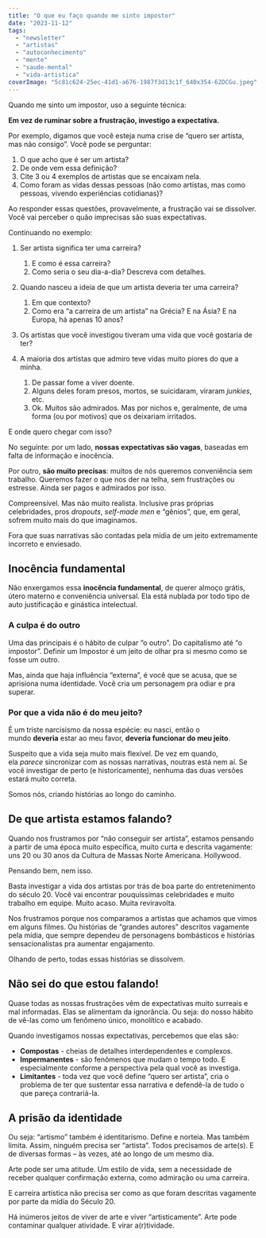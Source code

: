 ```yaml
---
title: "O que eu faço quando me sinto impostor"
date: "2023-11-12"
tags: 
  - "newsletter"
  - "artistas"
  - "autoconhecimento"
  - "mente"
  - "saude-mental"
  - "vida-artistica"
coverImage: "5c81c624-25ec-41d1-a676-1987f3d13c1f_640x354-62DCGu.jpeg"
---
```


Quando me sinto um impostor, uso a seguinte técnica:

**Em vez de ruminar sobre a frustração, investigo a expectativa.**

Por exemplo, digamos que você esteja numa crise de “quero ser artista, mas não consigo”. Você pode se perguntar:

1. O que acho que é ser um artista?
2. De onde vem essa definição?
3. Cite 3 ou 4 exemplos de artistas que se encaixam nela.
4. Como foram as vidas dessas pessoas (não como artistas, mas como pessoas, vivendo experiências cotidianas)?

Ao responder essas questões, provavelmente, a frustração vai se dissolver. Você vai perceber o quão imprecisas são suas expectativas.

Continuando no exemplo:

1. Ser artista significa ter uma carreira?
    
    1. E como é essa carreira?
    2. Como seria o seu dia-a-dia? Descreva com detalhes.
2. Quando nasceu a ideia de que um artista deveria ter uma carreira?
    
    1. Em que contexto?
    2. Como era “a carreira de um artista” na Grécia? E na Ásia? E na Europa, há apenas 10 anos?
3. Os artistas que você investigou tiveram uma vida que você gostaria de ter?
4. A maioria dos artistas que admiro teve vidas muito piores do que a minha.
    
    1. De passar fome a viver doente.
    2. Alguns deles foram presos, mortos, se suicidaram, viraram _junkies_, etc.
    3. Ok. Muitos são admirados. Mas por nichos e, geralmente, de uma forma (ou por motivos) que os deixariam irritados.

E onde quero chegar com isso?

No seguinte: por um lado, **nossas expectativas são vagas**, baseadas em falta de informação e inocência.

Por outro, **são muito precisas**: muitos de nós queremos conveniência sem trabalho. Queremos fazer o que nos der na telha, sem frustrações ou estresse. Ainda ser pagos e admirados por isso.

Compreensível. Mas não muito realista. Inclusive pras próprias celebridades, pros _dropouts_, _self-made men_ e “gênios”, que, em geral, sofrem muito mais do que imaginamos.

Fora que suas narrativas são contadas pela mídia de um jeito extremamente incorreto e enviesado.

## Inocência fundamental

Não enxergamos essa **inocência fundamental**, de querer almoço grátis, útero materno e conveniência universal. Ela está nublada por todo tipo de auto justificação e ginástica intelectual.

### A culpa é do outro

Uma das principais é o hábito de culpar “o outro”. Do capitalismo até “o impostor”. Definir um Impostor é um jeito de olhar pra si mesmo como se fosse um outro.

Mas, ainda que haja influência “externa”, é você que se acusa, que se aprisiona numa identidade. Você cria um personagem pra odiar e pra superar.

### Por que a vida não é do meu jeito?

É um triste narcisismo da nossa espécie: eu nasci, então o mundo **deveria** estar ao meu favor, **deveria funcionar do meu jeito**.

Suspeito que a vida seja muito mais flexível. De vez em quando, ela _parece_ sincronizar com as nossas narrativas, noutras está nem aí. Se você investigar de perto (e historicamente), nenhuma das duas versões estará muito correta.

Somos nós, criando histórias ao longo do caminho.

## De que artista estamos falando?

Quando nos frustramos por “não conseguir ser artista”, estamos pensando a partir de uma época muito específica, muito curta e descrita vagamente: uns 20 ou 30 anos da Cultura de Massas Norte Americana. Hollywood.

Pensando bem, nem isso.

Basta investigar a vida dos artistas por trás de boa parte do entretenimento do século 20. Você vai encontrar pouquíssimas celebridades e muito trabalho em equipe. Muito acaso. Muita reviravolta.

Nos frustramos porque nos comparamos a artistas que achamos que vimos em alguns filmes. Ou histórias de “grandes autores” descritos vagamente pela mídia, que sempre dependeu de personagens bombásticos e histórias sensacionalistas pra aumentar engajamento.

Olhando de perto, todas essas histórias se dissolvem.

## Não sei do que estou falando!

Quase todas as nossas frustrações vêm de expectativas muito surreais e mal informadas. Elas se alimentam da ignorância. Ou seja: do nosso hábito de vê-las como um fenômeno único, monolítico e acabado.

Quando investigamos nossas expectativas, percebemos que elas são:

- **Compostas** - cheias de detalhes interdependentes e complexos.
- **Impermanentes** - são fenômenos que mudam o tempo todo. E especialmente conforme a perspectiva pela qual você as investiga.
- **Limitantes** - toda vez que você define “quero ser artista”, cria o problema de ter que sustentar essa narrativa e defendê-la de tudo o que pareça contrariá-la.

## A prisão da identidade

Ou seja: “artismo” também é identitarismo. Define e norteia. Mas também limita. Assim, ninguém precisa ser “artista”. Todos precisamos de arte(s). E de diversas formas – às vezes, até ao longo de um mesmo dia.

Arte pode ser uma atitude. Um estilo de vida, sem a necessidade de receber qualquer confirmação externa, como admiração ou uma carreira.

E carreira artística não precisa ser como as que foram descritas vagamente por parte da mídia do Século 20.

Há inúmeros jeitos de viver de arte e viver “artisticamente”. Arte pode contaminar qualquer atividade. E virar a(r)tividade.

